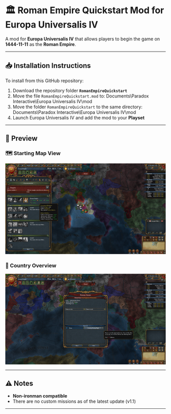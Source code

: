 # 🏛️ Roman Empire Quickstart Mod for Europa Universalis IV

A mod for **Europa Universalis IV** that allows players to begin the game on **1444-11-11** as the **Roman Empire**.

---

## 📥 Installation Instructions

To install from this GitHub repository:

1. Download the repository folder **`RomanEmpireQuickstart`**
2. Move the file `RomanEmpireQuickstart.mod` to: Documents\Paradox Interactive\Europa Universalis IV\mod
3. Move the folder `RomanEmpireQuickstart` to the same directory: Documents\Paradox Interactive\Europa Universalis IV\mod
4. Launch Europa Universalis IV and add the mod to your **Playset**

---

## 📸 Preview

<!-- Replace the image links below with your own -->

### 🗺️ Starting Map View
![Map View](https://github.com/zynsniper/RomanEmpireQuickstart/blob/Images/image_2025-05-02_074855766.png)

### 🏰 Country Overview
![Country Overview](https://github.com/zynsniper/RomanEmpireQuickstart/blob/Images/image_2025-05-02_080606629.png)

---

## ⚠️ Notes

- **Non-ironman compatible**
- There are no custom missions as of the latest update (v1.1)
---
